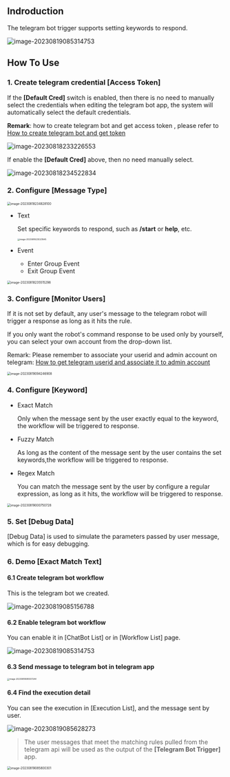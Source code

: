 



## Indroduction

The telegram bot trigger supports setting keywords to respond.

![image-20230819085314753](./img/bot-9.png)



## How To Use

### 1. Create telegram credential [Access Token]

If the **[Default Cred]** switch is enabled, then there is no need to manually select the credentials when editing the telegram bot app, the system will automatically select the default credentials.

**Remark**: how to create telegram bot and get access token , please refer to [How to create telegram bot and get token](how_to_create_telegram_bot_and_get_token.md)

![image-20230818233226553](./img/bot-1.png)

If enable the **[Default Cred]** above, then no need manually select.

![image-20230818234522834](./img/bot-3.png)



### 2. Configure [Message Type]

<img src="./img/bot-4.png" alt="image-20230818234828100" style="zoom: 50%;" />

- Text 

  Set specific keywords to respond, such as **/start** or **help**, etc.

  <img src="./img/bot-5.png" alt="image-20230818235321845" style="zoom:33%;" />

- Event
  - Enter Group Event
  - Exit Group Event

<img src="./img/bot-6.png" alt="image-20230818235515298" style="zoom:50%;" />

### 3. Configure **[Monitor Users]**

If it is not set by default, any user's message to the telegram robot will trigger a response as long as it hits the rule.



If you only want the robot's command response to be used only by yourself, you can select your own account from the drop-down list.

Remark: Please remember to associate your userid and admin account on telegram: [How to get telegram userid and associate it to admin account](how_to_get_telegram_userid_by_botman.md)

<img src="./img/bot-13.png" alt="image-20230819094246908" style="zoom:50%;" />







### 4. Configure [Keyword]

- Exact Match

  Only when the message sent by the user exactly equal to the keyword, the workflow will be triggered to response.

- Fuzzy Match

  As long as the content of the message sent by the user contains the set keywords,the workflow will be triggered to response.

- Regex Match

  You can match the message sent by the user by configure a regular expression, as long as it hits, the workflow will be triggered to response.

<img src="./img/bot-7.png" alt="image-20230819000750728" style="zoom:50%;" />



### 5. Set [Debug Data]

[Debug Data] is used to simulate the parameters passed by user message, which is for easy debugging.



### 6. Demo [Exact Match Text]

#### 6.1 Create telegram bot workflow

This is the telegram bot we created.

![image-20230819085156788](./img/bot-8.png)

#### 6.2 Enable telegram bot workflow

You can enable it in [ChatBot List] or in [Workflow List] page.

![image-20230819085314753](./img/bot-9.png)

#### 6.3 Send message to telegram bot in telegram app



<img src="./img/bot-10.png" alt="image-20230819085507244" style="zoom:33%;" />

#### 6.4 Find the execution detail

You can see the execution in [Execution List], and the message sent by user.

![image-20230819085628273](./img/bot-11.png)

> The user messages that meet the matching rules pulled from the telegram api will be used as the output of the **[Telegram Bot Trigger]** app.

<img src="./img/bot-12.png" alt="image-20230819085800301" style="zoom:50%;" />